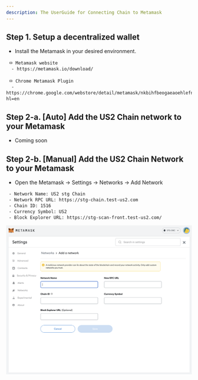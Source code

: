 ```yaml
---
description: The UserGuide for Connecting Chain to Metamask
---
```


## Step 1. Setup a decentralized wallet
 - Install the Metamask in your desired environment. 

```
 ㅁ Metamask website
  - https://metamask.io/download/

 ㅁ Chrome Metamask Plugin
  - https://chrome.google.com/webstore/detail/metamask/nkbihfbeogaeaoehlefnkodbefgpgknn?hl=en
```
## Step 2-a. [Auto] Add the US2 Chain network to your Metamask
 - Coming soon

## Step 2-b. [Manual] Add the US2 Chain Network to your Metamask
 - Open the Metamask -> Settings -> Networks -> Add Network

```
 - Network Name: US2 stg Chain
 - Network RPC URL: https://stg-chain.test-us2.com
 - Chain ID: 1516
 - Currency Symbol: US2
 - Block Explorer URL: https://stg-scan-front.test-us2.com/
```

![Add a DBC Chain Network](../resources/image/insert-chaininfo.png)
